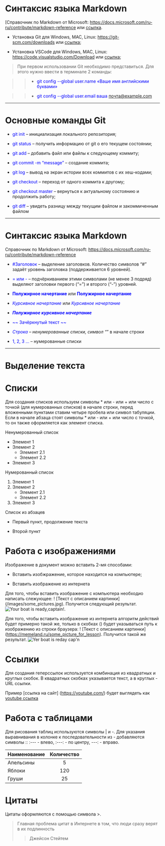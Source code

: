 # Синтаксис языка Markdown

[Справочник по Markdown от Microsoft: <https://docs.microsoft.com/ru-ru/contribute/markdown-reference> или [ссылка](https://docs.microsoft.com/ru-ru/contribute/markdown-reference).

* Установка Git для Windows, MAC, Linux: <https://git-scm.com/downloads> или [ссылка](https://git-scm.com/downloads);

* Установка VSCode для Windows, MAC, Linux: <https://code.visualstudio.com/Download> или [ссылка](https://code.visualstudio.com/Download
);

>При первом использовании Git необходимо представиться. Для этого нужно ввести в терминале 2 команды:

>>* <span style="color: blue"> git config --global user.name «Ваше имя английскими буквами»

>>* <span style="color: blue"> git config --global user.email ваша почта@example.com

---

# Основные команды Git

* <span style="color: blue"> git init</span> – инициализация локального репозитория;

* <span style="color: blue">git status</span> – получить информацию от git о его текущем состоянии;

* <span style="color: blue">git add</span> – добавить файл или файлы к следующему коммиту;

* <span style="color: blue">git commit -m “message”</span> – создание коммита;

* <span style="color: blue">git log</span> – вывод на экран истории всех коммитов с их хеш-кодами;

* <span style="color: blue">git checkout</span> – переход от одного коммита к другому;

* <span style="color: blue">git checkout master</span> – вернуться к актуальному состоянию и продолжить работу;

* <span style="color: blue">git diff</span> – увидеть разницу между текущим файлом и закоммиченным файлом

---

# Синтаксис языка Markdown

Справочник по Markdown от Microsoft:
<https://docs.microsoft.com/ru-ru/contribute/markdown-reference>

* <span style="color: blue">#Заголовок</span> – выделение заголовков. Количество символов “#” задаёт уровень заголовка  (поддерживается 6 уровней).

* <span style="color: blue">= или -</span> – подчёркиванием этими символами (не менее 3 подряд) выделяют заголовки  первого (“=”) и второго (“-”) уровней.

* <span style="color: blue">**Полужирное начертание**</span> или <span style="color: blue">**Полужирное начертание**</span>

* <span style="color: blue">*Курсивное начертание*</span> или <span style="color: blue">*Курсивное начертание*</span>

* <span style="color: blue">***Полужирное курсивное начертание***</span>

* <span style="color: blue">~~ Зачёркнутый текст ~~</span>

* <span style="color: blue">*Строка</span> – ненумерованные списки, символ “*” в начале строки

* <span style="color: blue">1, 2, 3 …</span> – нумерованные списки

---

# Выделение текста

# Списки

Для создания списков используем символы * или - или + или число с точкой (для нумерованных списков) в начале строки, перед вложенными пунктами ставим четыре пробела или символ табуляции. Если в начале абзаца стоят символы * или - или + или число с точкой, то он также оформляется как элемент списка.

Ненумерованный список
* Элемент 1
* Элемент 2
    - Элемент 2.1
    - Элемент 2.2
* Элемент 3

Нумерованный список
1. Элемент 1
2. Элемент 2
    - Элемент 2.1
    - Элемент 2.2
3. Элемент 3

Список из абзацев

* Первый пункт,
продолжение текста

* Второй пункт

# Работа с изображениями

Изображение в документ можно вставить 2-мя способами:

* Вставить изобжражение, которое находится на компьютере;

* Вставить изображение из интернета

Для того, чтобы вставить изображение с компьютера необходио написать слежующее: ! [Текст с описанием картинки] (/images/some_pictures.jpg). Получится следующий результат. ![Your boat is ready,captain!](sailor.jpg).

Для того, чтобы вставить изображение из интернета алгоритм действий будет примерно такой же, только в скобках () будет указываться путь к изображению из строки браузера: ! [Текст с описанием картинки] (https://memeland.ru/some_picture_for_lesson). Получится такой же результат. ![Yer boat is reday cap'n](https://external-preview.redd.it/T1X6JtoBCwEVYqpBIE5J2lnjGTEicFqLOsUSclLrT2E.jpg?auto=webp&s=fc9511b8a1aed0edac67d0fa748daccd3e2ed2ad)

# Ссылки

Для создания геперссылок используется комбинация из квадратных и круглых скобок. В квадратных скобках указывается текст, а в круглых - URL ссылки.

Пример [ссылка на сайт] (https://youtube.com/) будет выглядеть как [youtube ссылка](https://youtube.com/)

# Работа с таблицами

Для рисования таблиц используются символы | и -. Для указания выравнивания в колонке к последовательности из - добавляются символы :: :--- - влево, :---: - по центру, ---: - вправо.

Наименование | Количество
:----------- | :---------:
Апельсины    | 5
Яблоки       | 120
Груши        | 25

# Цитаты

Цитаты оформляются с помощью символа >.

> Главная проблема цитат в Интернете в том, 
что люди сразу верят в их подлинность
>> Джейсон Стейтем

